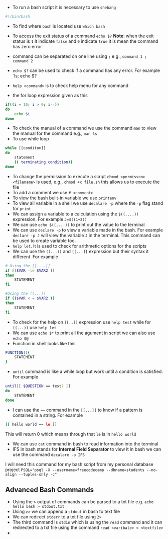- To run a bash script it is necessary to use `shebang`
```bash
#!/bin/bash
```
- To find where `bash` is located use `which bash` 

- To access the exit status of a command `echo $?`
**Note**:
when the exit status is `1` it indicate `false` and `0` indicate `true` it is mean the command has zero error
- command can be separated on one line using `;` e.g., `command 1 ; command 2`
- `echo $?` can be used to check if a command has any error. For example `ls; echo $?
- `help <command>` is to check help menu for any command
- the for loop expression given as this 
```bash
if((i = 10; i > 0; i--))
do
	echo $i
done
```
- To check the manual of a command we use the command `man` to view the manual for the command e.g., `man ls` 
- To use while loop 
```bash
while [[conditon]]
do 
	statement 
	(( terminating condition))
done
```
- To change the permission to execute a script `chmod <permisson> <filename>` is used, e.g., `chmod +x file.sh` this allows us to execute the file 
- To add a comment we use `# <comment>`
- To view the bash built-in variable we use `printenv` 
- To view all variable in a shell we use `decalare -p` where the `-p` flag stand for `print` 
- We can assign a variable to a calculation using the `$((....))` expression. For example `J=$((1+2))`
- We can use `echo $((....))`  to print out the value to the terminal 
- We can use `declare -p` to view a variable made in the bash. For example `declare -p J` will view the variable `J` in the terminal. This command can be used to create variable too.
- `help let`. It is used to check for arithmetic options for the scripts
- We can use the `((...))` and `[[...]]` expression but their syntax it different. For example 
```bash
# Using the [[....]]
if [[$VAR -le $VAR2 ]]
then 
	STATEMENT
fi

#Using the ((...))
if (($VAR < = $VAR2 ))
then 
	STATEMENT
fi
```
- To check for the help on `[[..]]` expression use `help test` while for `((...))` use `help let` 
- We can use `echo $*` to print all the agument in script we can also use `echo $@` 
- Function in shell looks like this 
```bash
FUNCTION(){
	STATEMENT
}
```
- `until` command is like a while loop but work until a condition is satisfied. For example 
```bash 
until[[ $QUESTION == test? ]]
do 
	STATEMENT
done
```
- I can use the `=~` command in the `[[...]]` to know if a pattern is contained in a string. For example 
```bash
[[ hello world =~ le ]]
```
This will return 0 which means through that `le` is in `hello world` 
- We can use `cat` command in bash to read information into the terminal 
- IFS in bash stands for **Internal Field Separator**  to view it in bash we can use the command `decalare -p IFS` 

I will  need this command for my bash script from my personal database project
`PSQL="psql -X --username=freecodecamp --dbname=students --no-align --tuples-only -c"`
## Advanced Bash Commands
- Using the `>` output of commands can be parsed to a txt file e.g. `echo hello bash > stdout.txt` 
- Using `>>` we can append a `stdout` in bash to text file 
- We can redirect `stderr` to a txt file using `2>`
- The third command is `stdin` which is using the `read` command and it can redirected to a txt file using the command `read <varibale> < <textfile>` 
- 